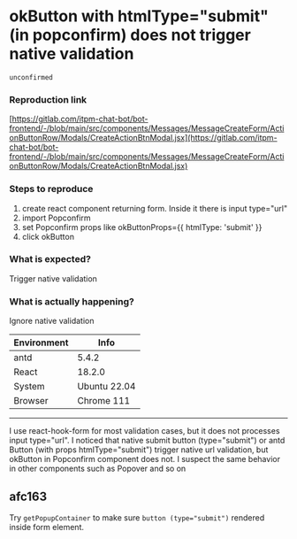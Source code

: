 # okButton with htmlType="submit" (in popconfirm) does not trigger native validation

`unconfirmed`

### Reproduction link

[https://gitlab.com/itpm-chat-bot/bot-frontend/-/blob/main/src/components/Messages/MessageCreateForm/ActionButtonRow/Modals/CreateActionBtnModal.jsx](https://gitlab.com/itpm-chat-bot/bot-frontend/-/blob/main/src/components/Messages/MessageCreateForm/ActionButtonRow/Modals/CreateActionBtnModal.jsx)

### Steps to reproduce

1. create react component returning form. Inside it there is input type="url"
1. import Popconfirm
1. set Popconfirm props like okButtonProps={{ htmlType: 'submit'  }}
1. click okButton

### What is expected?

Trigger native validation

### What is actually happening?

Ignore native validation

| Environment | Info         |
| ----------- | ------------ |
| antd        | 5.4.2        |
| React       | 18.2.0       |
| System      | Ubuntu 22.04 |
| Browser     | Chrome 111   |

---

I use react-hook-form for most validation cases, but it does not processes input type="url". I noticed that native submit button (type="submit") or antd Button (with props htmlType="submit") trigger native url validation, but okButton in Popconfirm component does not. I suspect the same behavior in other components such as Popover and so on

<!-- generated by ant-design-issue-helper. DO NOT REMOVE -->

## afc163

Try `getPopupContainer` to make sure `button (type="submit")` rendered inside form element.

